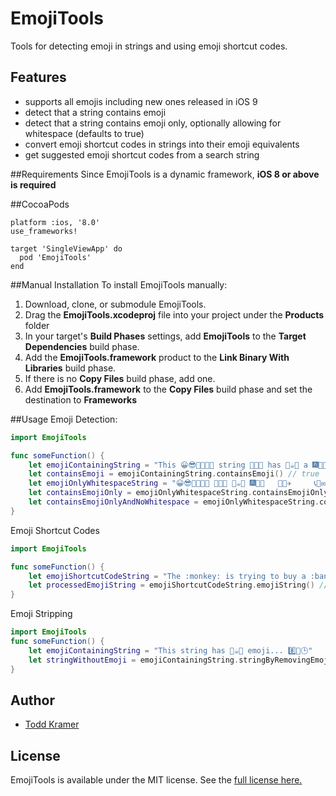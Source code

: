 # EmojiTools

Tools for detecting emoji in strings and using emoji shortcut codes.

## Features
- supports all emojis including new ones released in iOS 9
- detect that a string contains emoji
- detect that a string contains emoji only, optionally allowing for whitespace (defaults to true)
- convert emoji shortcut codes in strings into their emoji equivalents
- get suggested emoji shortcut codes from a search string

##Requirements
Since EmojiTools is a dynamic framework, **iOS 8 or above is required**

##CocoaPods
```
platform :ios, '8.0'
use_frameworks!

target 'SingleViewApp' do
  pod 'EmojiTools'
end
```

##Manual Installation
To install EmojiTools manually:
  1. Download, clone, or submodule EmojiTools.
  2. Drag the **EmojiTools.xcodeproj** file into your project under the **Products** folder
  3. In your target's **Build Phases** settings, add **EmojiTools** to the **Target Dependencies** build phase.
  4. Add the **EmojiTools.framework** product to the **Link Binary With Libraries** build phase.
  5. If there is no **Copy Files** build phase, add one.
  6. Add **EmojiTools.framework** to the **Copy Files** build phase and set the destination to **Frameworks**

##Usage
Emoji Detection:
``` swift
import EmojiTools

func someFunction() {
    let emojiContainingString = "This 😀😎👩‍👩‍👧‍👧 string 🌲🐯🌛 has 🍉☕️🍻 a 🎆🏀🎼 lot 🚌🗽✈️ of 📞🔦✉️ emoji. 8️⃣🔡🕒"
    let containsEmoji = emojiContainingString.containsEmoji() // true 
    let emojiOnlyWhitespaceString = "😀😎👩‍👩‍👧‍👧 🌲🐯🌛 🍉☕️🍻 🎆🏀🎼   🚌🗽✈️     📞🔦✉️ 8️⃣🔡🕒"
    let containsEmojiOnly = emojiOnlyWhitespaceString.containsEmojiOnly() // true
    let containsEmojiOnlyAndNoWhitespace = emojiOnlyWhitespaceString.containsEmojiOnly(false) // false
}
```

Emoji Shortcut Codes
```swift
import EmojiTools

func someFunction() {
    let emojiShortcutCodeString = "The :monkey: is trying to buy a :banana: with some :moneybag: at the :convenience_store:."
    let processedEmojiString = emojiShortcutCodeString.emojiString() // "The 🐒 is trying to buy a 🍌 with some 💰 at the 🏪."
}
```

Emoji Stripping
```swift
import EmojiTools
func someFunction() {
	let emojiContainingString = "This string has 🍉☕️🍻 emoji... 8️⃣🔡🕒"
	let stringWithoutEmoji = emojiContainingString.stringByRemovingEmoji() // "This string has  emoji... "
}
```

## Author
- [Todd Kramer](http://www.tekramer.com)

## License
EmojiTools is available under the MIT license. See the [full license here.](./LICENSE.txt)
